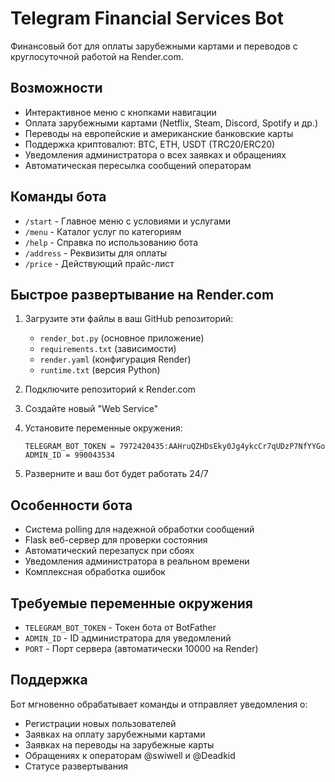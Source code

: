 # Telegram Financial Services Bot

Финансовый бот для оплаты зарубежными картами и переводов с круглосуточной работой на Render.com.

## Возможности

- Интерактивное меню с кнопками навигации
- Оплата зарубежными картами (Netflix, Steam, Discord, Spotify и др.)
- Переводы на европейские и американские банковские карты
- Поддержка криптовалют: BTC, ETH, USDT (TRC20/ERC20)
- Уведомления администратора о всех заявках и обращениях
- Автоматическая пересылка сообщений операторам

## Команды бота

- `/start` - Главное меню с условиями и услугами
- `/menu` - Каталог услуг по категориям
- `/help` - Справка по использованию бота
- `/address` - Реквизиты для оплаты
- `/price` - Действующий прайс-лист

## Быстрое развертывание на Render.com

1. Загрузите эти файлы в ваш GitHub репозиторий:
   - `render_bot.py` (основное приложение)
   - `requirements.txt` (зависимости)
   - `render.yaml` (конфигурация Render)
   - `runtime.txt` (версия Python)

2. Подключите репозиторий к Render.com
3. Создайте новый "Web Service"
4. Установите переменные окружения:
   ```
   TELEGRAM_BOT_TOKEN = 7972420435:AAHruQZHDsEky0Jg4ykcCr7qUDzP7NfYYGo
   ADMIN_ID = 990043534
   ```

5. Разверните и ваш бот будет работать 24/7

## Особенности бота

- Система polling для надежной обработки сообщений
- Flask веб-сервер для проверки состояния
- Автоматический перезапуск при сбоях
- Уведомления администратора в реальном времени
- Комплексная обработка ошибок

## Требуемые переменные окружения

- `TELEGRAM_BOT_TOKEN` - Токен бота от BotFather
- `ADMIN_ID` - ID администратора для уведомлений
- `PORT` - Порт сервера (автоматически 10000 на Render)

## Поддержка

Бот мгновенно обрабатывает команды и отправляет уведомления о:
- Регистрации новых пользователей
- Заявках на оплату зарубежными картами
- Заявках на переводы на зарубежные карты  
- Обращениях к операторам @swiwell и @Deadkid
- Статусе развертывания